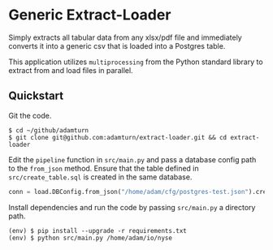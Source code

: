 # Generic Extract-Loader
Simply extracts all tabular data from any xlsx/pdf file and immediately converts it into a generic csv that is loaded into a Postgres table.

This application utilizes `multiprocessing` from the Python standard library to extract from and load files in parallel.

## Quickstart
Git the code.
```shell
$ cd ~/github/adamturn
$ git clone git@github.com:adamturn/extract-loader.git && cd extract-loader
```

Edit the `pipeline` function in `src/main.py` and pass a database config path to the `from_json` method. Ensure that the table defined in `src/create_table.sql` is created in the same database.
```python
conn = load.DBConfig.from_json("/home/adam/cfg/postgres-test.json").create_psycopg2_connection()
```

Install dependencies and run the code by passing `src/main.py` a directory path.
```shell
(env) $ pip install --upgrade -r requirements.txt
(env) $ python src/main.py /home/adam/io/nyse
```

